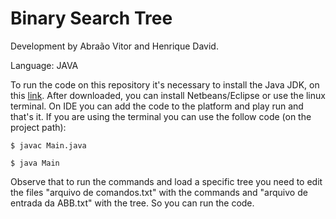 # Binary Search Tree

Development by Abraão Vitor and Henrique David.

Language: JAVA

To run the code on this repository it's necessary to install the Java JDK, on this [link](https://www.java.com/inc/BrowserRedirect1.jsp?locale=pt_BR). After downloaded, you can install Netbeans/Eclipse or use the linux terminal. On IDE you can add the code to the platform and play run and that's it. If you are using the terminal you can use the follow code (on the project path):

```$ javac Main.java```

```$ java Main```

Observe that to run the commands and load a specific tree you need to edit the files "arquivo de comandos.txt" with the commands and "arquivo de entrada da ABB.txt" with the tree. So you can run the code.
